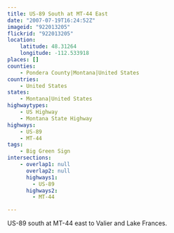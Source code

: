 ```yaml
---
title: US-89 South at MT-44 East
date: "2007-07-19T16:24:52Z"
imageid: "922013205"
flickrid: "922013205"
location:
    latitude: 48.31264
    longitude: -112.533918
places: []
counties:
    - Pondera County|Montana|United States
countries:
    - United States
states:
    - Montana|United States
highwaytypes:
    - US Highway
    - Montana State Highway
highways:
    - US-89
    - MT-44
tags:
    - Big Green Sign
intersections:
    - overlap1: null
      overlap2: null
      highways1:
        - US-89
      highways2:
        - MT-44

---
```

US-89 south at MT-44 east to Valier and Lake Frances.
